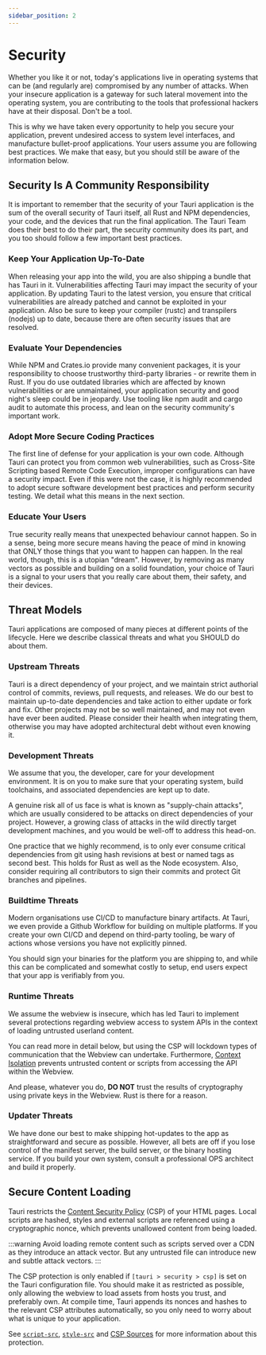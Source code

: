 ```yaml
---
sidebar_position: 2
---
```


# Security

Whether you like it or not, today's applications live in operating systems that can be (and regularly are) compromised by any number of attacks. When your insecure application is a gateway for such lateral movement into the operating system, you are contributing to the tools that professional hackers have at their disposal. Don't be a tool.

This is why we have taken every opportunity to help you secure your application, prevent undesired access to system level interfaces, and manufacture bullet-proof applications. Your users assume you are following best practices. We make that easy, but you should still be aware of the information below.

## Security Is A Community Responsibility

It is important to remember that the security of your Tauri application is the sum of the overall security of Tauri itself, all Rust and NPM dependencies, your code, and the devices that run the final application. The Tauri Team does their best to do their part, the security community does its part, and you too should follow a few important best practices.

### Keep Your Application Up-To-Date

When releasing your app into the wild, you are also shipping a bundle that has Tauri in it. Vulnerabilities affecting Tauri may impact the security of your application. By updating Tauri to the latest version, you ensure that critical vulnerabilities are already patched and cannot be exploited in your application. Also be sure to keep your compiler (rustc) and transpilers (nodejs) up to date, because there are often security issues that are resolved.

### Evaluate Your Dependencies

While NPM and Crates.io provide many convenient packages, it is your responsibility to choose trustworthy third-party libraries - or rewrite them in Rust. If you do use outdated libraries which are affected by known vulnerabilities or are unmaintained, your application security and good night's sleep could be in jeopardy. Use tooling like npm audit and cargo audit to automate this process, and lean on the security community's important work.

### Adopt More Secure Coding Practices

The first line of defense for your application is your own code. Although Tauri can protect you from common web vulnerabilities, such as Cross-Site Scripting based Remote Code Execution, improper configurations can have a security impact. Even if this were not the case, it is highly recommended to adopt secure software development best practices and perform security testing. We detail what this means in the next section.

### Educate Your Users

True security really means that unexpected behaviour cannot happen. So in a sense, being more secure means having the peace of mind in knowing that ONLY those things that you want to happen can happen. In the real world, though, this is a utopian "dream". However, by removing as many vectors as possible and building on a solid foundation, your choice of Tauri is a signal to your users that you really care about them, their safety, and their devices.

## Threat Models

Tauri applications are composed of many pieces at different points of the lifecycle. Here we describe classical threats and what you SHOULD do about them.

### Upstream Threats

Tauri is a direct dependency of your project, and we maintain strict authorial control of commits, reviews, pull requests, and releases. We do our best to maintain up-to-date dependencies and take action to either update or fork and fix. Other projects may not be so well maintained, and may not even have ever been audited. Please consider their health when integrating them, otherwise you may have adopted architectural debt without even knowing it.

### Development Threats

We assume that you, the developer, care for your development environment. It is on you to make sure that your operating system, build toolchains, and associated dependencies are kept up to date.

A genuine risk all of us face is what is known as "supply-chain attacks", which are usually considered to be attacks on direct dependencies of your project. However, a growing class of attacks in the wild directly target development machines, and you would be well-off to address this head-on.

One practice that we highly recommend, is to only ever consume critical dependencies from git using hash revisions at best or named tags as second best. This holds for Rust as well as the Node ecosystem. Also, consider requiring all contributors to sign their commits and protect Git branches and pipelines.

### Buildtime Threats

Modern organisations use CI/CD to manufacture binary artifacts. At Tauri, we even provide a Github Workflow for building on multiple platforms. If you create your own CI/CD and depend on third-party tooling, be wary of actions whose versions you have not explicitly pinned.

You should sign your binaries for the platform you are shipping to, and while this can be complicated and somewhat costly to setup, end users expect that your app is verifiably from you.

### Runtime Threats

We assume the webview is insecure, which has led Tauri to implement several protections regarding webview access to system APIs in the context of loading untrusted userland content.

You can read more in detail below, but using the CSP will lockdown types of communication that the Webview can undertake. Furthermore, [Context Isolation](#) prevents untrusted content or scripts from accessing the API within the Webview.

And please, whatever you do, **DO NOT** trust the results of cryptography using private keys in the Webview. Rust is there for a reason.

### Updater Threats

We have done our best to make shipping hot-updates to the app as straightforward and secure as possible. However, all bets are off if you lose control of the manifest server, the build server, or the binary hosting service. If you build your own system, consult a professional OPS architect and build it properly.

## Secure Content Loading

Tauri restricts the [Content Security Policy] (CSP) of your HTML pages. Local scripts are hashed, styles and external scripts are referenced using a cryptographic nonce, which prevents unallowed content from being loaded.

:::warning
Avoid loading remote content such as scripts served over a CDN as they introduce an attack vector. But any untrusted file can introduce new and subtle attack vectors.
:::

The CSP protection is only enabled if `[tauri > security > csp]` is set on the Tauri configuration file. You should make it as restricted as possible, only allowing the webview to load assets from hosts you trust, and preferably own. At compile time, Tauri appends its nonces and hashes to the relevant CSP attributes automatically, so you only need to worry about what is unique to your application.

See [`script-src`], [`style-src`] and [CSP Sources] for more
information about this protection.

[content security policy]: https://developer.mozilla.org/en-US/docs/Web/HTTP/CSP
[`script-src`]: https://developer.mozilla.org/en-US/docs/Web/HTTP/Headers/Content-Security-Policy/script-src
[`style-src`]: https://developer.mozilla.org/en-US/docs/Web/HTTP/Headers/Content-Security-Policy/style-src
[csp sources]: https://developer.mozilla.org/en-US/docs/Web/HTTP/Headers/Content-Security-Policy/Sources#sources
